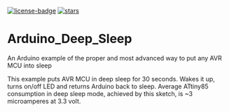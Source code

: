 [![license-badge][]][license] [![stars][]][stargazers]

# Arduino_Deep_Sleep

An Arduino example of the proper and most advanced way to put any AVR MCU into sleep

This example puts AVR MCU in deep sleep for 30 seconds. Wakes it up, turns on/off LED and returns Arduino back to sleep. Average ATtiny85 consumption in deep sleep mode, achieved by this sketch, is ~3 microamperes at 3.3 volt.

[license]:       https://choosealicense.com/licenses/gpl-3.0/
[license-badge]: https://img.shields.io/aur/license/yaourt.svg
[stars]:         https://img.shields.io/github/stars/enjoyneering/Arduino_Deep_Sleep.svg
[stargazers]:    https://github.com/enjoyneering/Arduino_Deep_Sleep/stargazer
